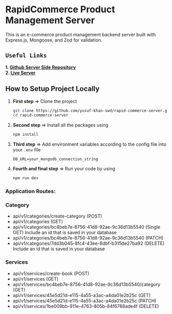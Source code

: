 # RapidCommerce Product Management Server

This is an e-commerce product management backend server built with Express.js, Mongoose, and Zod for validation.

## `Useful Links`

**1. [Github Server Side Repository](https://github.com/yusuf-khan-swd/rapid-commerce-server)** \
**2. [Live Server](https://rapidcommerce.vercel.app)**

## How to Setup Project Locally

1. **First step** => Clone the project

   ```sh
   git clone https://github.com/yusuf-khan-swd/rapid-commerce-server.git
   cd rapid-commerce-server
   ```

2. **Second step** => Install all the packages using

   ```sh
   npm install
   ```

3. **Third step** => Add environment variables according to the config file into your `.env` file

   ```env
   DB_URL=your_mongodb_connection_string
   ```

4. **Fourth and final step** => Run your code by using

   ```sh
   npm run dev
   ```

### Application Routes:

### Category

- api/v1/categories/create-category (POST)
- api/v1/categories (GET)
- api/v1/categories/bc4beb7e-8756-41d8-92ae-9c36d13b5540 (Single GET) Include an id that is saved in your database
- api/v1/categories/bc4beb7e-8756-41d8-92ae-9c36d13b5540 (PATCH)
- api/v1/categories/7dd3b045-8fc4-43ee-8dbf-b315de27ba92 (DELETE) Include an id that is saved in your database

### Services

- api/v1/services/create-book (POST)
- api/v1/services (GET)
- api/v1/services/bc4beb7e-8756-41d8-92ae-9c36d13b5540/category (GET)
- api/v1/services/45e5d21d-e115-4a55-a3ac-a4da01e2b25c (GET)
- api/v1/services/45e5d21d-e115-4a55-a3ac-a4da01e2b25c (PATCH)
- api/v1/services/1be009bb-911e-4763-805b-84f6788ade4f (DELETE)
